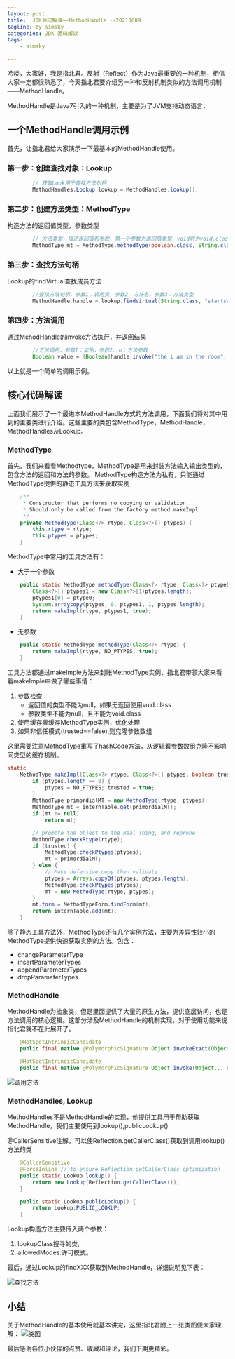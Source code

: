 ```yaml
---
layout: post
title:  JDK源码解读——MethodHandle --20210609
tagline: by simsky
categories: JDK 源码解读
tags: 
    - simsky

---
```


哈喽，大家好，我是指北君。反射（Reflect）作为Java最重要的一种机制，相信大家一定都很熟悉了，今天指北君要介绍另一种和反射机制类似的方法调用机制——MethodHandle。

MethodHandle是Java7引入的一种机制，主要是为了JVM支持动态语言，
<!--more-->

## 一个MethodHandle调用示例
首先，让指北君给大家演示一下最基本的MethodHandle使用。

### 第一步：创建查找对象：Lookup

```java
		// 获取Look用于查找方法句柄
		MethodHandles.Lookup lookup = MethodHandles.lookup();
```

### 第二步：创建方法类型：MethodType
构造方法的返回值类型，参数类型

```java
		// 方法类型，描述返回值和参数，第一个参数为返回值类型，void则为void.class。第二个参数开始为被调用方法的参数类型
		MethodType mt = MethodType.methodType(boolean.class, String.class, int.class);
```

### 第三步：查找方法句柄
Lookup的findVirtual查找成员方法

```java
		//查找方法句柄，参数1：调用类，参数2：方法名，参数3：方法类型
		MethodHandle handle = lookup.findVirtual(String.class, "startsWith", mt);
```

### 第四步：方法调用
通过MehodHandle的invoke方法执行，并返回结果

```java
		//方法调用，参数1：实例，参数2..n：方法参数
		Boolean value = (Boolean)handle.invoke("the i am in the room", "the", 0);
```

以上就是一个简单的调用示例。

## 核心代码解读
上面我们展示了一个最进本MethodHandle方式的方法调用，下面我们将对其中用到的主要类进行介绍。这些主要的类包含MethodType，MethodHandle，MethodHandles及Lookup。

### MethodType
首先，我们来看看Methodtype，MethodType是用来封装方法输入输出类型的，包含方法的返回和方法的参数。
MethodType构造方法为私有，只能通过MethodType提供的静态工具方法来获取实例

```java
    /**
     * Constructor that performs no copying or validation.
     * Should only be called from the factory method makeImpl
     */
    private MethodType(Class<?> rtype, Class<?>[] ptypes) {
        this.rtype = rtype;
        this.ptypes = ptypes;
    }
```

MethodType中常用的工具方法有：
 * 大于一个参数
```java
    public static MethodType methodType(Class<?> rtype, Class<?> ptype0, Class<?>... ptypes) {
        Class<?>[] ptypes1 = new Class<?>[1+ptypes.length];
        ptypes1[0] = ptype0;
        System.arraycopy(ptypes, 0, ptypes1, 1, ptypes.length);
        return makeImpl(rtype, ptypes1, true);
    }
```

 * 无参数
```java
    public static MethodType methodType(Class<?> rtype) {
        return makeImpl(rtype, NO_PTYPES, true);
    }
```
 
工具方法都通过makeImple方法来封账MethodType实例，指北君带领大家来看看makeImple中做了哪些事情：
1. 参数检查
	+ 返回值的类型不能为null，如果无返回使用void.class
	+ 参数类型不能为null，且不能为void.class
2. 使用缓存表缓存MethodType实例，优化处理
3. 如果非信任模式(trusted==false),则克隆参数数组

这里需要注意MethodType重写了hashCode方法，从逻辑看参数数组克隆不影响同类型的缓存机制。

```java
static
    MethodType makeImpl(Class<?> rtype, Class<?>[] ptypes, boolean trusted) {
        if (ptypes.length == 0) {
            ptypes = NO_PTYPES; trusted = true;
        }
        MethodType primordialMT = new MethodType(rtype, ptypes);
        MethodType mt = internTable.get(primordialMT);
        if (mt != null)
            return mt;

        // promote the object to the Real Thing, and reprobe
        MethodType.checkRtype(rtype);
        if (trusted) {
            MethodType.checkPtypes(ptypes);
            mt = primordialMT;
        } else {
            // Make defensive copy then validate
            ptypes = Arrays.copyOf(ptypes, ptypes.length);
            MethodType.checkPtypes(ptypes);
            mt = new MethodType(rtype, ptypes);
        }
        mt.form = MethodTypeForm.findForm(mt);
        return internTable.add(mt);
    }
```

除了静态工具方法外，MethodType还有几个实例方法，主要为差异性较小的MethodType提供快速获取实例的方法。包含：
+ changeParameterType
+ insertParameterTypes
+ appendParameterTypes
+ dropParameterTypes

### MethodHandle
MethodHandle为抽象类，但是里面提供了大量的原生方法，提供底层访问，也是方法调用的核心逻辑。这部分涉及MethodHandle的机制实现，对于使用功能来说指北君就不在此展开了。
```java
    @HotSpotIntrinsicCandidate
    public final native @PolymorphicSignature Object invokeExact(Object... args) throws Throwable;

    @HotSpotIntrinsicCandidate
    public final native @PolymorphicSignature Object invoke(Object... args) throws Throwable;
```
![调用方法](/assets/images/2021/simsky/jdk_src_methodhandle_2.png)

### MethodHandles, Lookup
MethodHandles不是MethodHandle的实现，他提供工具用于帮助获取MethodHandle，我们主要使用到lookup(),publicLookup()

@CallerSensitive注解，可以使Reflection.getCallerClass()获取到调用lookup()方法的类
```java
    @CallerSensitive
    @ForceInline // to ensure Reflection.getCallerClass optimization
    public static Lookup lookup() {
        return new Lookup(Reflection.getCallerClass());
    }
```

```java
    public static Lookup publicLookup() {
        return Lookup.PUBLIC_LOOKUP;
    }
```
Lookup构造方法主要传入两个参数：
1. lookupClass搜寻的类, 
2. allowedModes:许可模式。

最后，通过Lookup的findXXX获取到MethodHandle，详细说明见下表：

![查找方法](/assets/images/2021/simsky/jdk_src_methodhandle_1.png)


## 小结

关于MethodHandle的基本使用就基本讲完，这里指北君附上一张类图便大家理解：
![类图](/assets/images/2021/simsky/jdk_src_methodhandle_3.png)

最后感谢各位小伙伴的点赞、收藏和评论，我们下期更精彩。
